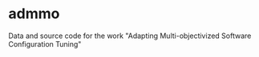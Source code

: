 # admmo
Data and source code for the work "Adapting Multi-objectivized Software Configuration Tuning"
